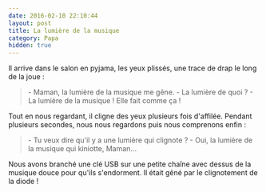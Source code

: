 ```yaml
---
date: 2016-02-10 22:10:44
layout: post
title: La lumière de la musique
category: Papa
hidden: true
---
```


Il arrive dans le salon en pyjama, les yeux plissés, une trace de drap le long de la joue :

> \- Maman, la lumière de la musique me gêne.
> \- La lumière de quoi ?
> \- La lumière de la musique ! Elle fait comme ça !

Tout en nous regardant, il cligne des yeux plusieurs fois d'affilée. Pendant plusieurs secondes, nous nous regardons puis nous comprenons enfin :

> \- Tu veux dire qu'il y a une lumière qui clignote ?
> \- Oui, la lumière de la musique qui kiniotte, Maman…

Nous avons branché une clé USB sur une petite chaîne avec dessus de la musique douce pour qu'ils s'endorment. Il était gêné par le clignotement de la diode !
